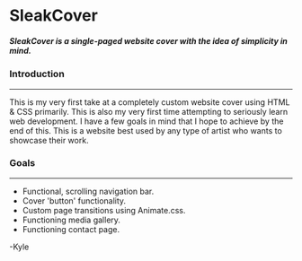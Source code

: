 # SleakCover

##### **SleakCover is a single-paged website cover with the idea of simplicity in mind.**

### Introduction

------------

This is my very first take at a completely custom website cover using HTML & CSS primarily. This is also my very first time attempting to seriously learn web development. I have a few goals in mind that I hope to achieve by the end of this. This is a website best used by any type of artist who wants to showcase their work.

### Goals

------------
- Functional, scrolling navigation bar.
- Cover 'button' functionality.
- Custom page transitions using Animate.css.
- Functioning media gallery.
- Functioning contact page.


-Kyle
